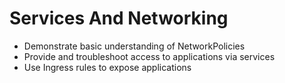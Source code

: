 # Services And Networking

- Demonstrate basic understanding of NetworkPolicies
- Provide and troubleshoot access to applications via services
- Use Ingress rules to expose applications